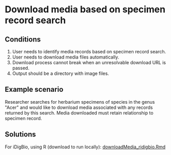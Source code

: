 # Download media based on specimen record search

## Conditions

1. User needs to identify media records based on specimen record search.
1. User needs to download media files automatically.
1. Download process cannot break when an unresolvable download URL is passed.
1. Output should be a directory with image files.

## Example scenario

Researcher searches for herbarium specimens of species in the genus "Acer" and would like to download media associated with any records returned by this search. Media downloaded must retain relationship to specimen record.

## Solutions

For iDigBio, using R (download to run locally): [downloadMedia_ridigbio.Rmd](download-media-from-specimens.Rmd)
